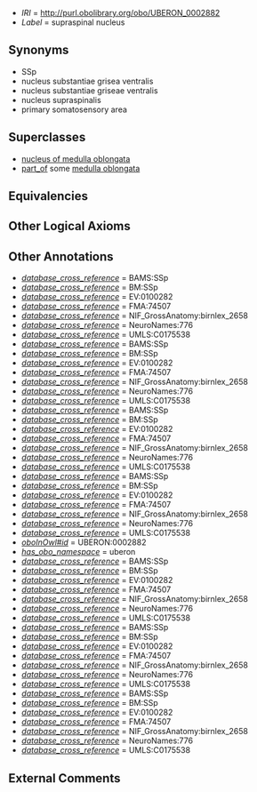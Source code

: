  * *IRI* = http://purl.obolibrary.org/obo/UBERON_0002882
 * *Label* = supraspinal nucleus

## Synonyms

 * SSp
 * nucleus substantiae grisea ventralis
 * nucleus substantiae griseae ventralis
 * nucleus supraspinalis
 * primary somatosensory area

## Superclasses

 * [nucleus of medulla oblongata](../../UBERON/35/UBERON_0007635.md)
 * [part_of](../../BFO/50/BFO_0000050.md) some [medulla oblongata](../../UBERON/96/UBERON_0001896.md)

## Equivalencies


## Other Logical Axioms


## Other Annotations

 * *[database_cross_reference](../../ef/oboInOwl#hasDbXref.md)* = BAMS:SSp
 * *[database_cross_reference](../../ef/oboInOwl#hasDbXref.md)* = BM:SSp
 * *[database_cross_reference](../../ef/oboInOwl#hasDbXref.md)* = EV:0100282
 * *[database_cross_reference](../../ef/oboInOwl#hasDbXref.md)* = FMA:74507
 * *[database_cross_reference](../../ef/oboInOwl#hasDbXref.md)* = NIF_GrossAnatomy:birnlex_2658
 * *[database_cross_reference](../../ef/oboInOwl#hasDbXref.md)* = NeuroNames:776
 * *[database_cross_reference](../../ef/oboInOwl#hasDbXref.md)* = UMLS:C0175538
 * *[database_cross_reference](../../ef/oboInOwl#hasDbXref.md)* = BAMS:SSp
 * *[database_cross_reference](../../ef/oboInOwl#hasDbXref.md)* = BM:SSp
 * *[database_cross_reference](../../ef/oboInOwl#hasDbXref.md)* = EV:0100282
 * *[database_cross_reference](../../ef/oboInOwl#hasDbXref.md)* = FMA:74507
 * *[database_cross_reference](../../ef/oboInOwl#hasDbXref.md)* = NIF_GrossAnatomy:birnlex_2658
 * *[database_cross_reference](../../ef/oboInOwl#hasDbXref.md)* = NeuroNames:776
 * *[database_cross_reference](../../ef/oboInOwl#hasDbXref.md)* = UMLS:C0175538
 * *[database_cross_reference](../../ef/oboInOwl#hasDbXref.md)* = BAMS:SSp
 * *[database_cross_reference](../../ef/oboInOwl#hasDbXref.md)* = BM:SSp
 * *[database_cross_reference](../../ef/oboInOwl#hasDbXref.md)* = EV:0100282
 * *[database_cross_reference](../../ef/oboInOwl#hasDbXref.md)* = FMA:74507
 * *[database_cross_reference](../../ef/oboInOwl#hasDbXref.md)* = NIF_GrossAnatomy:birnlex_2658
 * *[database_cross_reference](../../ef/oboInOwl#hasDbXref.md)* = NeuroNames:776
 * *[database_cross_reference](../../ef/oboInOwl#hasDbXref.md)* = UMLS:C0175538
 * *[database_cross_reference](../../ef/oboInOwl#hasDbXref.md)* = BAMS:SSp
 * *[database_cross_reference](../../ef/oboInOwl#hasDbXref.md)* = BM:SSp
 * *[database_cross_reference](../../ef/oboInOwl#hasDbXref.md)* = EV:0100282
 * *[database_cross_reference](../../ef/oboInOwl#hasDbXref.md)* = FMA:74507
 * *[database_cross_reference](../../ef/oboInOwl#hasDbXref.md)* = NIF_GrossAnatomy:birnlex_2658
 * *[database_cross_reference](../../ef/oboInOwl#hasDbXref.md)* = NeuroNames:776
 * *[database_cross_reference](../../ef/oboInOwl#hasDbXref.md)* = UMLS:C0175538
 * *[oboInOwl#id](../../id/oboInOwl#id.md)* = UBERON:0002882
 * *[has_obo_namespace](../../ce/oboInOwl#hasOBONamespace.md)* = uberon
 * *[database_cross_reference](../../ef/oboInOwl#hasDbXref.md)* = BAMS:SSp
 * *[database_cross_reference](../../ef/oboInOwl#hasDbXref.md)* = BM:SSp
 * *[database_cross_reference](../../ef/oboInOwl#hasDbXref.md)* = EV:0100282
 * *[database_cross_reference](../../ef/oboInOwl#hasDbXref.md)* = FMA:74507
 * *[database_cross_reference](../../ef/oboInOwl#hasDbXref.md)* = NIF_GrossAnatomy:birnlex_2658
 * *[database_cross_reference](../../ef/oboInOwl#hasDbXref.md)* = NeuroNames:776
 * *[database_cross_reference](../../ef/oboInOwl#hasDbXref.md)* = UMLS:C0175538
 * *[database_cross_reference](../../ef/oboInOwl#hasDbXref.md)* = BAMS:SSp
 * *[database_cross_reference](../../ef/oboInOwl#hasDbXref.md)* = BM:SSp
 * *[database_cross_reference](../../ef/oboInOwl#hasDbXref.md)* = EV:0100282
 * *[database_cross_reference](../../ef/oboInOwl#hasDbXref.md)* = FMA:74507
 * *[database_cross_reference](../../ef/oboInOwl#hasDbXref.md)* = NIF_GrossAnatomy:birnlex_2658
 * *[database_cross_reference](../../ef/oboInOwl#hasDbXref.md)* = NeuroNames:776
 * *[database_cross_reference](../../ef/oboInOwl#hasDbXref.md)* = UMLS:C0175538
 * *[database_cross_reference](../../ef/oboInOwl#hasDbXref.md)* = BAMS:SSp
 * *[database_cross_reference](../../ef/oboInOwl#hasDbXref.md)* = BM:SSp
 * *[database_cross_reference](../../ef/oboInOwl#hasDbXref.md)* = EV:0100282
 * *[database_cross_reference](../../ef/oboInOwl#hasDbXref.md)* = FMA:74507
 * *[database_cross_reference](../../ef/oboInOwl#hasDbXref.md)* = NIF_GrossAnatomy:birnlex_2658
 * *[database_cross_reference](../../ef/oboInOwl#hasDbXref.md)* = NeuroNames:776
 * *[database_cross_reference](../../ef/oboInOwl#hasDbXref.md)* = UMLS:C0175538

## External Comments

